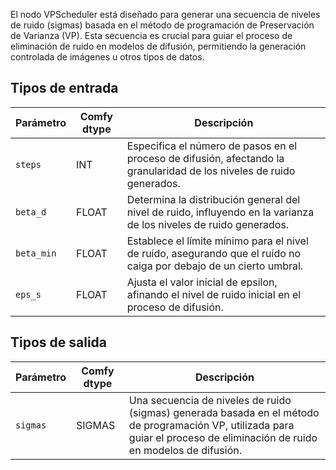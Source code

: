 
El nodo VPScheduler está diseñado para generar una secuencia de niveles de ruido (sigmas) basada en el método de programación de Preservación de Varianza (VP). Esta secuencia es crucial para guiar el proceso de eliminación de ruido en modelos de difusión, permitiendo la generación controlada de imágenes u otros tipos de datos.
## Tipos de entrada

| Parámetro   | Comfy dtype | Descripción                                                                                                                                      |
|-------------|-------------|--------------------------------------------------------------------------------------------------------------------------------------------------|
| `steps`     | INT         | Especifica el número de pasos en el proceso de difusión, afectando la granularidad de los niveles de ruido generados.                              |
| `beta_d`    | FLOAT       | Determina la distribución general del nivel de ruido, influyendo en la varianza de los niveles de ruido generados.                                 |
| `beta_min`  | FLOAT       | Establece el límite mínimo para el nivel de ruido, asegurando que el ruido no caiga por debajo de un cierto umbral.                              |
| `eps_s`     | FLOAT       | Ajusta el valor inicial de epsilon, afinando el nivel de ruido inicial en el proceso de difusión.                                    |

## Tipos de salida

| Parámetro   | Comfy dtype | Descripción                                                                                   |
|-------------|-------------|-----------------------------------------------------------------------------------------------|
| `sigmas`    | SIGMAS      | Una secuencia de niveles de ruido (sigmas) generada basada en el método de programación VP, utilizada para guiar el proceso de eliminación de ruido en modelos de difusión. |